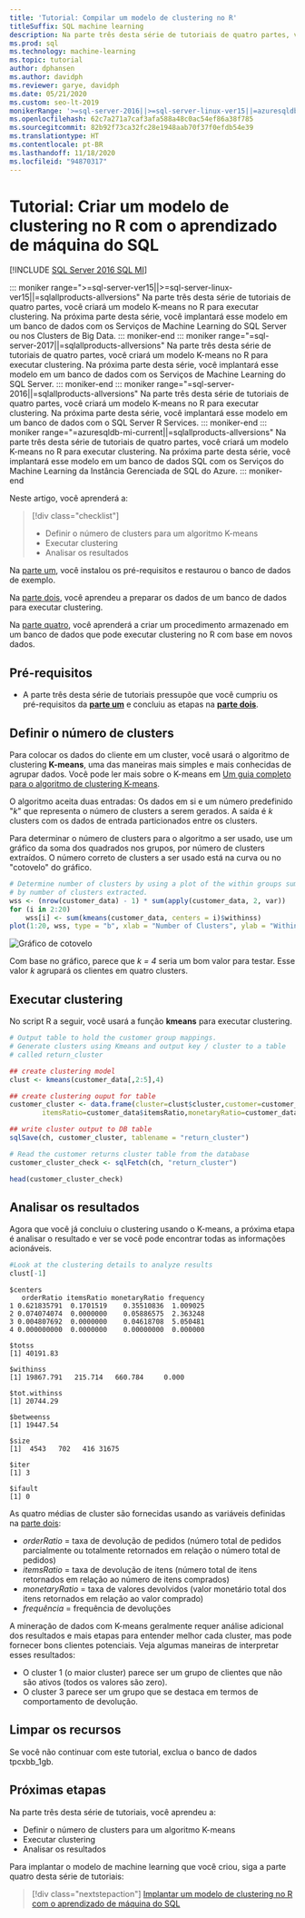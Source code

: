 ```yaml
---
title: 'Tutorial: Compilar um modelo de clustering no R'
titleSuffix: SQL machine learning
description: Na parte três desta série de tutoriais de quatro partes, você criará um modelo K-means para executar clustering no R com o aprendizado de máquina do SQL.
ms.prod: sql
ms.technology: machine-learning
ms.topic: tutorial
author: dphansen
ms.author: davidph
ms.reviewer: garye, davidph
ms.date: 05/21/2020
ms.custom: seo-lt-2019
monikerRange: '>=sql-server-2016||>=sql-server-linux-ver15||=azuresqldb-mi-current||=sqlallproducts-allversions'
ms.openlocfilehash: 62c7a271a7caf3afa588a48c0ac54ef86a38f785
ms.sourcegitcommit: 82b92f73ca32fc28e1948aab70f37f0efdb54e39
ms.translationtype: HT
ms.contentlocale: pt-BR
ms.lasthandoff: 11/18/2020
ms.locfileid: "94870317"
---
```

# <a name="tutorial-build-a-clustering-model-in-r-with-sql-machine-learning"></a>Tutorial: Criar um modelo de clustering no R com o aprendizado de máquina do SQL
[!INCLUDE [SQL Server 2016 SQL MI](../../includes/applies-to-version/sqlserver2016-asdbmi.md)]

::: moniker range=">=sql-server-ver15||>=sql-server-linux-ver15||=sqlallproducts-allversions"
Na parte três desta série de tutoriais de quatro partes, você criará um modelo K-means no R para executar clustering. Na próxima parte desta série, você implantará esse modelo em um banco de dados com os Serviços de Machine Learning do SQL Server ou nos Clusters de Big Data.
::: moniker-end
::: moniker range="=sql-server-2017||=sqlallproducts-allversions"
Na parte três desta série de tutoriais de quatro partes, você criará um modelo K-means no R para executar clustering. Na próxima parte desta série, você implantará esse modelo em um banco de dados com os Serviços de Machine Learning do SQL Server.
::: moniker-end
::: moniker range="=sql-server-2016||=sqlallproducts-allversions"
Na parte três desta série de tutoriais de quatro partes, você criará um modelo K-means no R para executar clustering. Na próxima parte desta série, você implantará esse modelo em um banco de dados com o SQL Server R Services.
::: moniker-end
::: moniker range="=azuresqldb-mi-current||=sqlallproducts-allversions"
Na parte três desta série de tutoriais de quatro partes, você criará um modelo K-means no R para executar clustering. Na próxima parte desta série, você implantará esse modelo em um banco de dados SQL com os Serviços do Machine Learning da Instância Gerenciada de SQL do Azure.
::: moniker-end

Neste artigo, você aprenderá a:

> [!div class="checklist"]
> * Definir o número de clusters para um algoritmo K-means
> * Executar clustering
> * Analisar os resultados

Na [parte um](r-clustering-model-introduction.md), você instalou os pré-requisitos e restaurou o banco de dados de exemplo.

Na [parte dois](r-clustering-model-prepare-data.md), você aprendeu a preparar os dados de um banco de dados para executar clustering.

Na [parte quatro](r-clustering-model-deploy.md), você aprenderá a criar um procedimento armazenado em um banco de dados que pode executar clustering no R com base em novos dados.

## <a name="prerequisites"></a>Pré-requisitos

* A parte três desta série de tutoriais pressupõe que você cumpriu os pré-requisitos da [**parte um**](r-clustering-model-introduction.md) e concluiu as etapas na [**parte dois**](r-clustering-model-prepare-data.md).

## <a name="define-the-number-of-clusters"></a>Definir o número de clusters

Para colocar os dados do cliente em um cluster, você usará o algoritmo de clustering **K-means**, uma das maneiras mais simples e mais conhecidas de agrupar dados.
Você pode ler mais sobre o K-means em [Um guia completo para o algoritmo de clustering K-means](https://www.kdnuggets.com/2019/05/guide-k-means-clustering-algorithm.html).

O algoritmo aceita duas entradas: Os dados em si e um número predefinido "*k*" que representa o número de clusters a serem gerados.
A saída é *k* clusters com os dados de entrada particionados entre os clusters.

Para determinar o número de clusters para o algoritmo a ser usado, use um gráfico da soma dos quadrados nos grupos, por número de clusters extraídos. O número correto de clusters a ser usado está na curva ou no "cotovelo" do gráfico.

```r
# Determine number of clusters by using a plot of the within groups sum of squares,
# by number of clusters extracted. 
wss <- (nrow(customer_data) - 1) * sum(apply(customer_data, 2, var))
for (i in 2:20)
    wss[i] <- sum(kmeans(customer_data, centers = i)$withinss)
plot(1:20, wss, type = "b", xlab = "Number of Clusters", ylab = "Within groups sum of squares")
```

![Gráfico de cotovelo](./media/elbow-graph.png)

Com base no gráfico, parece que *k = 4* seria um bom valor para testar. Esse valor *k* agrupará os clientes em quatro clusters.

## <a name="perform-clustering"></a>Executar clustering

No script R a seguir, você usará a função **kmeans** para executar clustering.

```r
# Output table to hold the customer group mappings.
# Generate clusters using Kmeans and output key / cluster to a table
# called return_cluster

## create clustering model
clust <- kmeans(customer_data[,2:5],4)

## create clustering ouput for table
customer_cluster <- data.frame(cluster=clust$cluster,customer=customer_data$customer,orderRatio=customer_data$orderRatio,
        itemsRatio=customer_data$itemsRatio,monetaryRatio=customer_data$monetaryRatio,frequency=customer_data$frequency)

## write cluster output to DB table
sqlSave(ch, customer_cluster, tablename = "return_cluster")

# Read the customer returns cluster table from the database
customer_cluster_check <- sqlFetch(ch, "return_cluster")

head(customer_cluster_check)
```

## <a name="analyze-the-results"></a>Analisar os resultados

Agora que você já concluiu o clustering usando o K-means, a próxima etapa é analisar o resultado e ver se você pode encontrar todas as informações acionáveis.

```r
#Look at the clustering details to analyze results
clust[-1]
```

```results
$centers
   orderRatio itemsRatio monetaryRatio frequency
1 0.621835791  0.1701519    0.35510836  1.009025
2 0.074074074  0.0000000    0.05886575  2.363248
3 0.004807692  0.0000000    0.04618708  5.050481
4 0.000000000  0.0000000    0.00000000  0.000000

$totss
[1] 40191.83

$withinss
[1] 19867.791   215.714   660.784     0.000

$tot.withinss
[1] 20744.29

$betweenss
[1] 19447.54

$size
[1]  4543   702   416 31675

$iter
[1] 3

$ifault
[1] 0

```

As quatro médias de cluster são fornecidas usando as variáveis definidas na [parte dois](r-clustering-model-prepare-data.md#separate-customers):

* *orderRatio* = taxa de devolução de pedidos (número total de pedidos parcialmente ou totalmente retornados em relação o número total de pedidos)
* *itemsRatio* = taxa de devolução de itens (número total de itens retornados em relação ao número de itens comprados)
* *monetaryRatio* = taxa de valores devolvidos (valor monetário total dos itens retornados em relação ao valor comprado)
* *frequência* = frequência de devoluções

A mineração de dados com K-means geralmente requer análise adicional dos resultados e mais etapas para entender melhor cada cluster, mas pode fornecer bons clientes potenciais.
Veja algumas maneiras de interpretar esses resultados:

* O cluster 1 (o maior cluster) parece ser um grupo de clientes que não são ativos (todos os valores são zero).
* O cluster 3 parece ser um grupo que se destaca em termos de comportamento de devolução.

## <a name="clean-up-resources"></a>Limpar os recursos

Se você não continuar com este tutorial, exclua o banco de dados tpcxbb_1gb.

## <a name="next-steps"></a>Próximas etapas

Na parte três desta série de tutoriais, você aprendeu a:

* Definir o número de clusters para um algoritmo K-means
* Executar clustering
* Analisar os resultados

Para implantar o modelo de machine learning que você criou, siga a parte quatro desta série de tutoriais:

> [!div class="nextstepaction"]
> [Implantar um modelo de clustering no R com o aprendizado de máquina do SQL](r-clustering-model-deploy.md)

